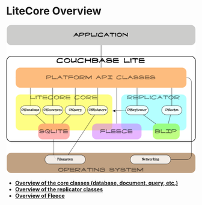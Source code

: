 # LiteCore Overview

<img src="Block Diagram.png">

* **[Overview of the core classes (database, document, query, etc.)](Classes.md)**
* **[Overview of the replicator classes](Replicator.md)**
* **[Overview of Fleece](https://github.com/couchbaselabs/fleece/wiki/Using-Fleece)**
